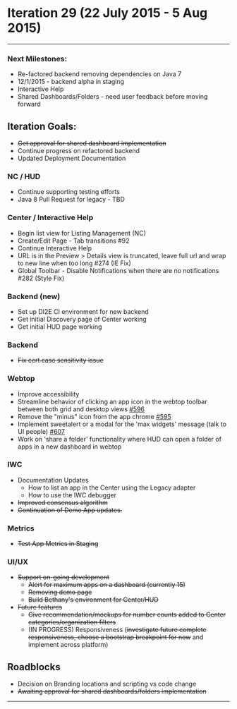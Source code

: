 # Iteration 29 (22 July 2015 - 5 Aug 2015)

*** 
### Next Milestones:
* Re-factored backend removing dependencies on Java 7
* 12/1/2015 - backend alpha in staging  
* Interactive Help
* Shared Dashboards/Folders - need user feedback before moving forward


## Iteration Goals:
* ~~Get approval for shared dashboard implementation~~
* Continue progress on refactored backend
* Updated Deployment Documentation

### NC / HUD
* Continue supporting testing efforts
* Java 8 Pull Request for legacy - TBD

### Center / Interactive Help
* Begin list view for Listing Management (NC)
* Create/Edit Page - Tab transitions #92
* Continue Interactive Help
* URL is in the Preview > Details view is truncated, leave full url and wrap to new line when too long #274 (IE Fix)
* Global Toolbar - Disable Notifications when there are no notifications #282 (Style Fix)


### Backend (new)
* Set up DI2E CI environment for new backend
* Get initial Discovery page of Center working
* Get initial HUD page working

### Backend
* ~~Fix cert case sensitivity issue~~

### Webtop
* Improve accessibility
* Streamline behavior of clicking an app icon in the webtop toolbar between both grid and desktop views [#596](http://github.com/ozone-development/ozp-webtop/issues/596)
* Remove the "minus" icon from the app chrome [#595](http://github.com/ozone-development/ozp-webtop/issues/595) 
* Implement sweetalert or a modal for the 'max widgets' message (talk to UI people) [#607](http://github.com/ozone-development/ozp-webtop/issues/607) 
* Work on 'share a folder' functionality where HUD can open a folder of apps in a new dashboard in webtop

### IWC
* Documentation Updates
    * How to list an app in the Center using the Legacy adapter
    * How to use the IWC debugger
* ~~Improved consensus algorithm~~
* ~~Continuation of Demo App updates.~~

### Metrics
* ~~Test App Metrics in Staging~~

### UI/UX
* ~~Support on-going development~~
  * ~~Alert for maximum apps on a dashboard (currently 15)~~
  * ~~Removing demo page~~
  * ~~Build Bethany's environment for Center/HUD~~
* ~~Future features~~
  * ~~Give recommendation/mockups for number counts added to Center categories/organization filters~~
  * (IN PROGRESS) Responsiveness (~~investigate future complete responsiveness, choose a bootstrap breakpoint for now~~ and implement across platform)

## Roadblocks
* Decision on Branding locations and scripting vs code change
* ~~Awaiting approval for shared dashboards/folders implementation~~

***